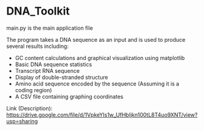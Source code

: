 # DNA_Toolkit

main.py is the main application file

The program takes a DNA sequence as an input and is used to produce several results including:
  - GC content calculations and graphical visualization using matplotlib
  - Basic DNA sequence statistics
  - Transcript RNA sequence
  - Display of double-stranded structure
  - Amino acid sequence encoded by the sequence (Assuming it is a coding region)
  - A CSV file containing graphing coordinates
  
  Link (Description):
  https://drive.google.com/file/d/1VpkeYIs1w_UfHbIjkn100tL8T4uo9XNT/view?usp=sharing
